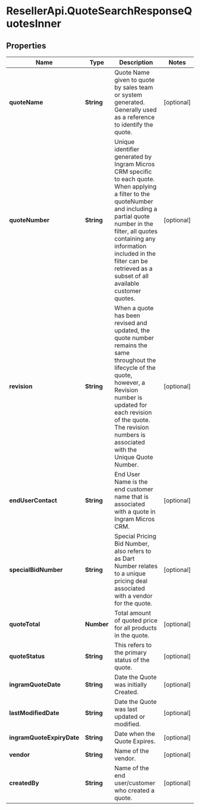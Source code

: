# ResellerApi.QuoteSearchResponseQuotesInner

## Properties

Name | Type | Description | Notes
------------ | ------------- | ------------- | -------------
**quoteName** | **String** | Quote Name given to quote by sales team or system generated.  Generally used as a reference to identify the quote. | [optional] 
**quoteNumber** | **String** | Unique identifier generated by Ingram Micros CRM specific to each quote.  When applying a filter to the quoteNumber and including a partial quote number in the filter, all quotes containing any information included in the filter can be retrieved as a subset of all available customer quotes. | [optional] 
**revision** | **String** | When a quote has been revised and updated, the quote number remains the same throughout the lifecycle of the quote, however, a Revision number is updated for each revision of the quote.  The revision numbers is associated with the Unique Quote Number. | [optional] 
**endUserContact** | **String** | End User Name is the end customer name that is associated with a quote in Ingram Micros CRM. | [optional] 
**specialBidNumber** | **String** | Special Pricing Bid Number, also refers to as Dart Number relates to a unique pricing deal associated with a vendor for the quote. | [optional] 
**quoteTotal** | **Number** | Total amount of quoted price for all products in the quote. | [optional] 
**quoteStatus** | **String** | This refers to the primary status of the quote. | [optional] 
**ingramQuoteDate** | **String** | Date the Quote was initially Created. | [optional] 
**lastModifiedDate** | **String** | Date the Quote was last updated or modified. | [optional] 
**ingramQuoteExpiryDate** | **String** | Date when the Quote Expires. | [optional] 
**vendor** | **String** | Name of the vendor. | [optional] 
**createdBy** | **String** | Name of the end user/customer who created a quote. | [optional] 



